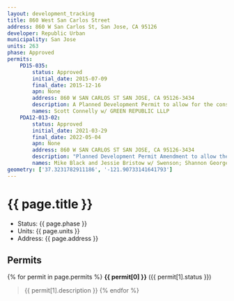 ```yaml
---
layout: development_tracking
title: 860 West San Carlos Street
address: 860 W San Carlos St, San Jose, CA 95126
developer: Republic Urban
municipality: San Jose
units: 263
phase: Approved
permits:
    PD15-035:
        status: Approved
        initial_date: 2015-07-09
        final_date: 2015-12-16
        apn: None
        address: 860 W SAN CARLOS ST SAN JOSE, CA 95126-3434
        description: A Planned Development Permit to allow for the construction of a 268-unit multi-family residential building, 71 feet in height, on a 8.4-gross acre site, designated as 'Block C'.
        names: Scott Connelly w/ GREEN REPUBLIC LLLP
    PDA12-013-02:
        status: Approved
        initial_date: 2021-03-29
        final_date: 2022-05-04
        apn: None
        address: 860 W SAN CARLOS ST SAN JOSE, CA 95126-3434
        description: "Planned Development Permit Amendment to allow the removal of 48 trees (34 ordinance-size, 14 non ordinance-size) decrease the height of a previously approved mixed-use residential tower from 14 stories to 12 stories, increase the podium apartment from four stories to six stories, and allow an alternative parking arrangement (puzzle lift) on an approximately 2.17-gross acre site. The project includes two development options: Option A: Up to 263 units (38 studio units, 165 one-bedroom units and 60 two-bedroom units) and up to 13,000 SF of retail space. Total building square footage is approximately 480,000 square feet Option B: 251 units (147 one-bedroom units, 93 two-bedroom units, 5 three-bedroom units, and 6 townhouses) and up to 13,000 SF of retail space. The total building square footage is approximately 439,000 square feet."
        names: Mike Black and Jessie Bristow w/ Swenson; Shannon George w/ David J. Powers; Owner GREEN REPUBLIC LLLP
geometry: ['37.3231782911186', '-121.90733141641793']
---
```

# {{ page.title }}
- Status: {{ page.phase }}
- Units: {{ page.units }}
- Address: {{ page.address }}

## Permits
{% for permit in page.permits %}
  **{{ permit[0] }}** ({{ permit[1].status }})
  >{{ permit[1].description }}
{% endfor %}
